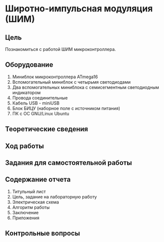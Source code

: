 # Широтно-импульсная модуляция (ШИМ)

## Цель

Познакомиться с работой ШИМ микроконтроллера.

## Оборудование

1. Миниблок микроконтроллера ATmega16
2. Вспомогательный миниблок с четырьмя светодиодами
3. Два вспомогательных миниблока с семисегментным светодиодным индикатором
4. Провода соединительные
5. Кабель USB - miniUSB
6. Блок БИЦУ (наборное поле с источником питания)
7. ПК с ОС GNU/Linux Ubuntu

## Теоретические сведения

## Ход работы

## Задания для самостоятельной работы

## Содержание отчета

1. Титульный лист
2. Цель, задание на лабораторную работу
3. Электрическая схема
4. Алгоритм работы
5. Заключение
6. Приложения

## Контрольные вопросы

